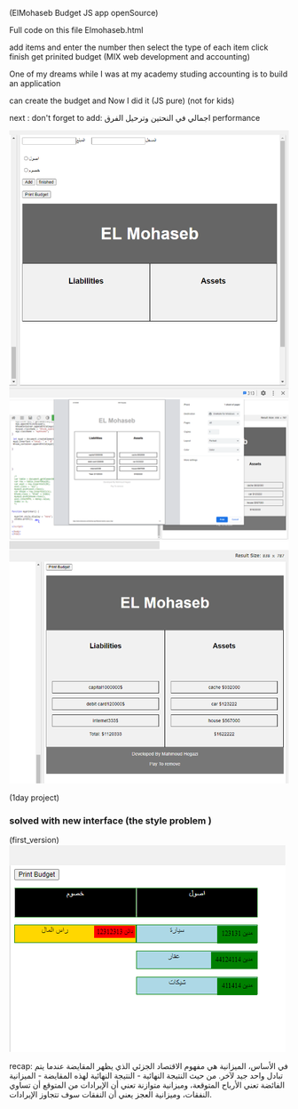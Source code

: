 (ElMohaseb Budget JS app openSource)

Full code on this file Elmohaseb.html 

add items and enter the number then select the type of each item click finish get prinited budget
    (MIX web development and accounting)

One of my dreams while I was at my academy studing accounting is to build an application

can create the budget  and Now I did it (JS pure) (not for kids)

next :
don't forget to add: اجمالي في النحتين وترحيل الفرق
performance 


	
	

<img src="el_mohaseb0.PNG">
<img src="ELmohaseb2.PNG">
<img src="ELmohaseb.PNG">


(1day project)
### solved with new interface (the style problem )
(first_version)
<img src="myappp.PNG">








recap:
في الأساس، الميزانية هي مفهوم الاقتصاد الجزئي الذي يظهر المقايضة عندما يتم تبادل واحد جيد لآخر. من حيث النتيجة النهائية - النتيجة النهائية لهذه المقايضة - الميزانية الفائضة تعني الأرباح المتوقعة، وميزانية متوازنة تعني أن الإيرادات من المتوقع أن تساوي النفقات، وميزانية العجز يعني أن النفقات سوف تتجاوز الإيرادات.
